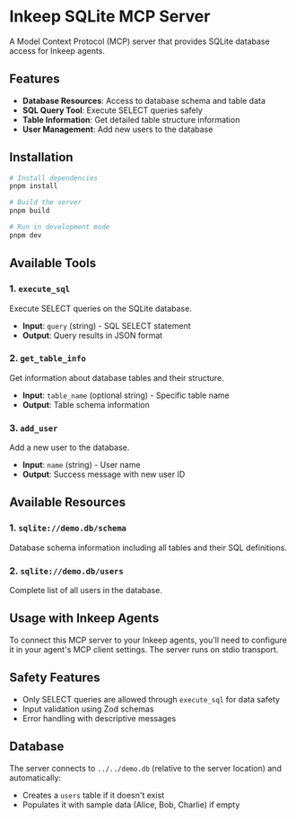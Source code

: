 # Inkeep SQLite MCP Server

A Model Context Protocol (MCP) server that provides SQLite database access for Inkeep agents.

## Features

- **Database Resources**: Access to database schema and table data
- **SQL Query Tool**: Execute SELECT queries safely
- **Table Information**: Get detailed table structure information
- **User Management**: Add new users to the database

## Installation

```bash
# Install dependencies
pnpm install

# Build the server
pnpm build

# Run in development mode
pnpm dev
```

## Available Tools

### 1. `execute_sql`
Execute SELECT queries on the SQLite database.
- **Input**: `query` (string) - SQL SELECT statement
- **Output**: Query results in JSON format

### 2. `get_table_info`
Get information about database tables and their structure.
- **Input**: `table_name` (optional string) - Specific table name
- **Output**: Table schema information

### 3. `add_user`
Add a new user to the database.
- **Input**: `name` (string) - User name
- **Output**: Success message with new user ID

## Available Resources

### 1. `sqlite://demo.db/schema`
Database schema information including all tables and their SQL definitions.

### 2. `sqlite://demo.db/users`
Complete list of all users in the database.

## Usage with Inkeep Agents

To connect this MCP server to your Inkeep agents, you'll need to configure it in your agent's MCP client settings. The server runs on stdio transport.

## Safety Features

- Only SELECT queries are allowed through `execute_sql` for data safety
- Input validation using Zod schemas
- Error handling with descriptive messages

## Database

The server connects to `../../demo.db` (relative to the server location) and automatically:
- Creates a `users` table if it doesn't exist
- Populates it with sample data (Alice, Bob, Charlie) if empty
